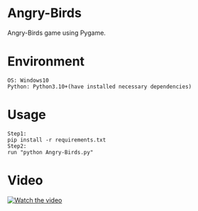 # Angry-Birds


Angry-Birds game using Pygame.


# Environment
```
OS: Windows10
Python: Python3.10+(have installed necessary dependencies)
```

# Usage
```
Step1:
pip install -r requirements.txt
Step2:
run "python Angry-Birds.py"
```

# Video

[![Watch the video](https://i.imgur.com/vKb2F1B.png)](https://youtu.be/vt5fpE0bzSY)
